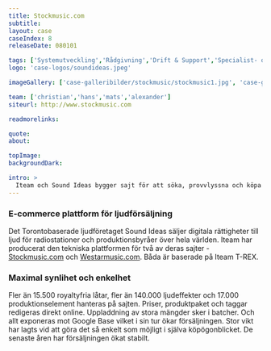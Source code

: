 ```yaml
---
title: Stockmusic.com
subtitle:
layout: case
caseIndex: 8
releaseDate: 080101

tags: ['Systemutveckling','Rådgivning','Drift & Support','Specialist- och projektstöd','Systemförvaltning']
logo: 'case-logos/soundideas.jpeg'

imageGallery: ['case-galleribilder/stockmusic/stockmusic1.jpg', 'case-galleribilder/stockmusic/stockmusic2.jpg', 'case-galleribilder/stockmusic/stockmusic3.jpg']

team: ['christian','hans','mats','alexander']
siteurl: http://www.stockmusic.com

readmorelinks:

quote:
about:

topImage:
backgroundDark:

intro: >
  Iteam och Sound Ideas bygger sajt för att söka, provvlyssna och köpa musik, ljudeffekter och produktionselement.
---
```


### E-commerce plattform för ljudförsäljning
Det Torontobaserade ljudföretaget Sound Ideas säljer digitala rättigheter till ljud för radiostationer och produktionsbyråer över hela världen. Iteam har producerat den tekniska plattformen för två av deras sajter - <a href="http://www.stockmusic.com" target="blank">Stockmusic.com</a> och <a href="http://www.westarmusic.com" target="blank">Westarmusic.com</a>. Båda är baserade på Iteam T-REX.

### Maximal synlihet och enkelhet
Fler än 15.500 royaltyfria låtar, fler än 140.000 ljudeffekter och 17.000 produktionselement hanteras på sajten. Priser, produktpaket och taggar redigeras direkt online. Uppladdning av stora mängder sker i batcher. Och allt exponeras mot Google Base vilket i sin tur ökar försäljningen. Stor vikt har lagts vid att göra det så enkelt som möjligt i själva köpögonblicket. De senaste åren har försäljningen ökat stabilt.
